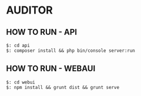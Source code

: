 # AUDITOR

## HOW TO RUN - API

```
$: cd api
$: composer install && php bin/console server:run
```

## HOW TO RUN - WEBAUI

```
$: cd webui
$: npm install && grunt dist && grunt serve
```